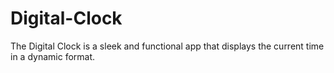 # Digital-Clock
The Digital Clock is a sleek and functional app that displays the current time in a dynamic format.
